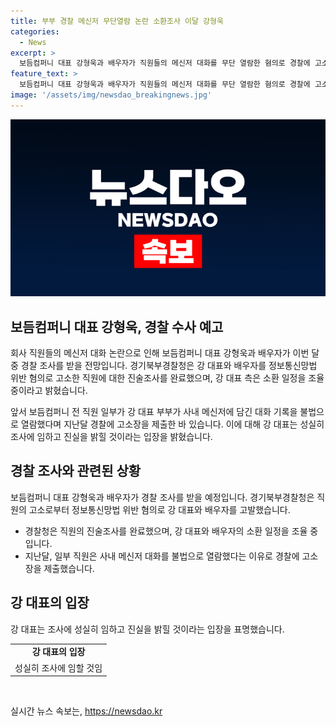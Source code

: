 ```yaml
---
title: 부부 경찰 메신저 무단열람 논란 소환조사 이달 강형욱
categories:
  - News
excerpt: >
  보듬컴퍼니 대표 강형욱과 배우자가 직원들의 메신저 대화를 무단 열람한 혐의로 경찰에 고소됐습니다. 경찰 조사를 받을 예정이며, 강 대표는 성실히 조사에 임해 진실을 밝힐 것이라 밝혔습니다. 회사 내부 갈등의 고조로 여론의 주목을 받는 이 사안은 계속 주목받고 있습니다.
feature_text: >
  보듬컴퍼니 대표 강형욱과 배우자가 직원들의 메신저 대화를 무단 열람한 혐의로 경찰에 고소됐습니다. 경찰 조사를 받을 예정이며, 강 대표는 성실히 조사에 임해 진실을 밝힐 것이라 밝혔습니다. 회사 내부 갈등의 고조로 여론의 주목을 받는 이 사안은 계속 주목받고 있습니다.
image: '/assets/img/newsdao_breakingnews.jpg'
---
```


<p><img src="/assets/img/newsdao_breakingnews.jpg" alt="cryptoinkorea 속보" /></p>

<h2 data-ke-size="size26">보듬컴퍼니 대표 강형욱, 경찰 수사 예고</h2>

<p>회사 직원들의 메신저 대화 논란으로 인해 보듬컴퍼니 대표 강형욱과 배우자가 이번 달 중 경찰 조사를 받을 전망입니다. 경기북부경찰청은 강 대표와 배우자를 정보통신망법 위반 혐의로 고소한 직원에 대한 진술조사를 완료했으며, 강 대표 측은 소환 일정을 조율 중이라고 밝혔습니다.</p>

<p data-ke-size="size16">앞서 보듬컴퍼니 전 직원 일부가 강 대표 부부가 사내 메신저에 담긴 대화 기록을 불법으로 열람했다며 지난달 경찰에 고소장을 제출한 바 있습니다. 이에 대해 강 대표는 성실히 조사에 임하고 진실을 밝힐 것이라는 입장을 밝혔습니다.</p>

<h2 data-ke-size="size26">경찰 조사와 관련된 상황</h2>

<p>보듬컴퍼니 대표 강형욱과 배우자가 경찰 조사를 받을 예정입니다. 경기북부경찰청은 직원의 고소로부터 정보통신망법 위반 혐의로 강 대표와 배우자를 고발했습니다.</p>

<ul>
  <li>경찰청은 직원의 진술조사를 완료했으며, 강 대표와 배우자의 소환 일정을 조율 중입니다.</li>
  <li>지난달, 일부 직원은 사내 메신저 대화를 불법으로 열람했다는 이유로 경찰에 고소장을 제출했습니다.</li>
</ul>

<h2 data-ke-size="size26">강 대표의 입장</h2>

<p>강 대표는 조사에 성실히 임하고 진실을 밝힐 것이라는 입장을 표명했습니다.</p>

<table>
  <tr>
    <td style="text-align: center; height: 17px;"><b>강 대표의 입장</b></td>
  </tr>
  <tr>
    <td style="text-align: center; height: 17px;">성실히 조사에 임할 것임</td>
  </tr>
</table>

<p data-ke-size="size16">&nbsp;</p>
실시간 뉴스 속보는, <a href="https://newsdao.kr" rel="dofollow">https://newsdao.kr</a>


